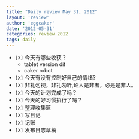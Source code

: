 ```yaml
---
title: "Daily review May 31, 2012" 
layout: 'review'
author: 'eggcaker'
date: '2012-05-31'
categories: review 2012
tags: daily
---
```



  * `[X]` 今天有哪些收获？ 
    * tablet version dit 
    * caker robot 
  * `[X]` 今天有没有控制好自己的情绪? 
  * `[X]` 非礼勿视，非礼勿听,论人是非者，必是是非人。 
  * `[X]` 今天的计划完成了吗？ 
  * `[X]` 今天的好习惯执行了吗？ 
  * `[X]` 整理收集篮 
  * `[X]` 写日记 
  * `[X]` 记账 
  * `[X]` 发布日志草稿 

